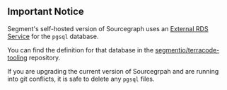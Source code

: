 ## Important Notice

Segment's self-hosted version of Sourcegraph uses an [External RDS Service](https://docs.sourcegraph.com/admin/external_services/postgres#kubernetes) for
the `pgsql` database.

You can find the definition for that database in the [segmentio/terracode-tooling](https://github.com/segmentio/terracode-tooling/blob/master/stage/us-west-2/sourcegraph/rds.tf) repository.

If you are upgrading the current version of Sourcegrpah and are running into git conflicts, it is safe to delete any `pgsql` files.
